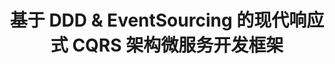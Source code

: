 ---
layout: home
title: 基于 DDD & EventSourcing 的现代响应式 CQRS 架构微服务开发框架
hero:
  name: "Wow"
  text: "领域模型即服务"
  tagline: "基于 DDD & EventSourcing 的现代响应式 CQRS 架构微服务开发框架"
  image:
    src: /images/logo.svg
    alt: Wow
  actions:
    - theme: brand
      text: 快速上手
      link: /guide/getting-started
    - theme: alt
      text: 简介
      link: /guide/introduction
    - theme: alt
      text: GitHub
      link: https://github.com/Ahoo-Wang/Wow
    - theme: alt
      text: Gitee
      link: https://gitee.com/AhooWang/Wow
features:
- title: 领域模型即服务
  details: 仅需编写领域模型，即可完成服务开发，Wow 自动为您准备好 OpenAPI 接口。因为高效，CRUD 也值得 DDD。
- title: 测试套件
  details: 基于 Given->When->Expect 模式的测试套件，助力开发者轻松实现 80% 以上的测试覆盖率，确保高质量应用交付
  link: /guide/test-suite
- title: 高性能
  details: Aggregate+EventSourcing、CQRS 架构，写操作仅需进行 AppendOnly 操作，读操作则利用面向查询的搜索引擎
  link: /guide/perf-test
- title: 可伸缩性
  details: 无需考虑数据库关系模式、分片规则等问题，代码无需变更，即可轻松实现水平伸缩
- title: 分布式事务 (Saga)
  details: 利用 Saga 编排模式精心管理复杂多服务之间的事务流程，以降低分布式事务的复杂性
  link: /guide/saga
- title: 事件补偿自动化
  details: 提供可视化的事件补偿控制台和自动补偿机制，确保系统数据的最终一致性
  link: /guide/event-compensation
- title: 端到端可观测 (Observability)
  details: 集成 OpenTelemetry，实现系统的端到端可观测性，助力监控和调试，解决CQRS模式可能引起的系统复杂性问题
  link: /guide/advanced/observability
- title: 响应式编程 (Reactive)
  details: 基于响应式编程模型使系统更适应异步和并发操作，提高整体响应性能。通过异步消息传递，系统组件以非阻塞方式通信，降低系统开销、增强系统弹性，确保高负载和低负载时均能保持即时响应性。
- title: 商业智能
  details: 全量状态事件（快照+领域事件）、聚合命令实时数据分析、操作审计，为业务决策提供有力支持
  link: /guide/bi
---
